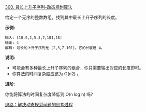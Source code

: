 [300. 最长上升子序列-动态规划算法](https://leetcode-cn.com/problems/longest-increasing-subsequence/)

给定一个无序的整数数组，找到其中最长上升子序列的长度。

**示例:**
```
输入: [10,9,2,5,3,7,101,18]
输出: 4 
解释: 最长的上升子序列是 [2,3,7,101]，它的长度是 4。
```
**说明:**

- 可能会有多种最长上升子序列的组合，你只需要输出对应的长度即可。
- 你算法的时间复杂度应该为 O(n2) 。

**进阶:** 

你能将算法的时间复杂度降低到 O(n log n) 吗?

[思路：解决动态规划问题的思考过程](https://leetcode-cn.com/leetbook/read/dynamic-programming-1-plus/xcos8s/)
